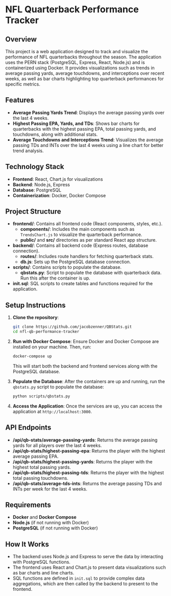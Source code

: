 # NFL Quarterback Performance Tracker

## Overview
This project is a web application designed to track and visualize the performance of NFL quarterbacks throughout the season. The application uses the PERN stack (PostgreSQL, Express, React, Node.js) and is containerized using Docker. It provides visualizations such as trends in average passing yards, average touchdowns, and interceptions over recent weeks, as well as bar charts highlighting top quarterback performances for specific metrics.

## Features
- **Average Passing Yards Trend**: Displays the average passing yards over the last 4 weeks.
- **Highest Passing EPA, Yards, and TDs**: Shows bar charts for quarterbacks with the highest passing EPA, total passing yards, and touchdowns, along with additional stats.
- **Average Touchdowns and Interceptions Trend**: Visualizes the average passing TDs and INTs over the last 4 weeks using a line chart for better trend analysis.

## Technology Stack
- **Frontend**: React, Chart.js for visualizations
- **Backend**: Node.js, Express
- **Database**: PostgreSQL
- **Containerization**: Docker, Docker Compose

## Project Structure
- **frontend/**: Contains all frontend code (React components, styles, etc.).
  - **components/**: Includes the main components such as `TrendsChart.js` to visualize the quarterback performance.
  - **public/** and **src/** directories as per standard React app structure.
- **backend/**: Contains all backend code (Express routes, database connection).
  - **routes/**: Includes route handlers for fetching quarterback stats.
  - **db.js**: Sets up the PostgreSQL database connection.
- **scripts/**: Contains scripts to populate the database.
  - **qbstats.py**: Script to populate the database with quarterback data. Run this after the container is up.
- **init.sql**: SQL scripts to create tables and functions required for the application.

## Setup Instructions
1. **Clone the repository**:
   ```bash
   git clone https://github.com/jacobzenner/QBStats.git
   cd nfl-qb-performance-tracker
   ```
2. **Run with Docker Compose**:
   Ensure Docker and Docker Compose are installed on your machine. Then, run:
   ```bash
   docker-compose up
   ```
   This will start both the backend and frontend services along with the PostgreSQL database.

3. **Populate the Database**:
   After the containers are up and running, run the `qbstats.py` script to populate the database:
   ```bash
   python scripts/qbstats.py
   ```

4. **Access the Application**:
   Once the services are up, you can access the application at `http://localhost:3000`.

## API Endpoints
- **/api/qb-stats/average-passing-yards**: Returns the average passing yards for all players over the last 4 weeks.
- **/api/qb-stats/highest-passing-epa**: Returns the player with the highest average passing EPA.
- **/api/qb-stats/highest-passing-yards**: Returns the player with the highest total passing yards.
- **/api/qb-stats/highest-passing-tds**: Returns the player with the highest total passing touchdowns.
- **/api/qb-stats/average-tds-ints**: Returns the average passing TDs and INTs per week for the last 4 weeks.

## Requirements
- **Docker** and **Docker Compose**
- **Node.js** (if not running with Docker)
- **PostgreSQL** (if not running with Docker)

## How It Works
- The backend uses Node.js and Express to serve the data by interacting with PostgreSQL functions.
- The frontend uses React and Chart.js to present data visualizations such as bar charts and line charts.
- SQL functions are defined in `init.sql` to provide complex data aggregations, which are then called by the backend to present to the frontend.

